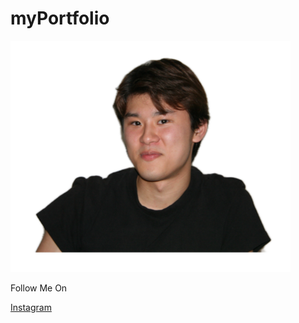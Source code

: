 # myPortfolio

<div class="homeImage">
    <div
        class="container-sm d-flex flex-column"
    >
        <div class="card align-self-center" style="width: 28rem; border: none;">
            <img src="/assets/photos/IMG_0591 (1).PNG" class="card-img-top" alt="...">                              
        </div>
        <div class="card align-self-end" style="border: none;">
            <p>Follow Me On</p>
            <nav>
                <a href="https://www.instagram.com/masahiro_kojima/">Instagram</a>
            </nav>
        </div>
    </div>
</div>
